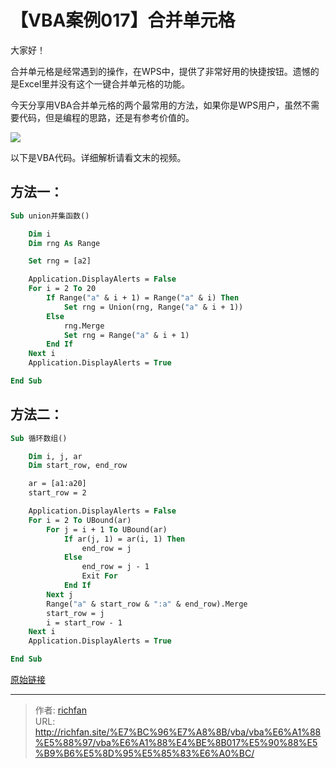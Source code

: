# 【VBA案例017】合并单元格

大家好！

合并单元格是经常遇到的操作，在WPS中，提供了非常好用的快捷按钮。遗憾的是Excel里并没有这个一键合并单元格的功能。

今天分享用VBA合并单元格的两个最常用的方法，如果你是WPS用户，虽然不需要代码，但是编程的思路，还是有参考价值的。

![](https://img.richfan.site/program/vba/vba案列/【VBA案例017】合并单元格.gif)

以下是VBA代码。详细解析请看文末的视频。

## 方法一：

```vb
Sub union并集函数()

    Dim i
    Dim rng As Range

    Set rng = [a2]

    Application.DisplayAlerts = False
    For i = 2 To 20
        If Range("a" & i + 1) = Range("a" & i) Then
            Set rng = Union(rng, Range("a" & i + 1))
        Else
            rng.Merge
            Set rng = Range("a" & i + 1)
        End If
    Next i
    Application.DisplayAlerts = True

End Sub
```

## 方法二：

```vb
Sub 循环数组()

    Dim i, j, ar
    Dim start_row, end_row

    ar = [a1:a20]
    start_row = 2

    Application.DisplayAlerts = False
    For i = 2 To UBound(ar)
        For j = i + 1 To UBound(ar)
            If ar(j, 1) = ar(i, 1) Then
                end_row = j
            Else
                end_row = j - 1
                Exit For
            End If
        Next j
        Range("a" & start_row & ":a" & end_row).Merge
        start_row = j
        i = start_row - 1
    Next i
    Application.DisplayAlerts = True

End Sub
```

[原始链接](https://mp.weixin.qq.com/s?__biz=MzIyOTc3NzQ2NA==&mid=2247485264&idx=1&sn=6307b2628df616ca9d0e4246b1e32d7a&chksm=e8bcce07dfcb4711cce31a831ada9b655400d1e573b0d8e57c70fcfafbaec6efde3d9bb9a2f8&scene=178&cur_album_id=3115603487041503237#rd)


---

> 作者: [richfan](https://richfan.site/)  
> URL: http://richfan.site/%E7%BC%96%E7%A8%8B/vba/vba%E6%A1%88%E5%88%97/vba%E6%A1%88%E4%BE%8B017%E5%90%88%E5%B9%B6%E5%8D%95%E5%85%83%E6%A0%BC/  

